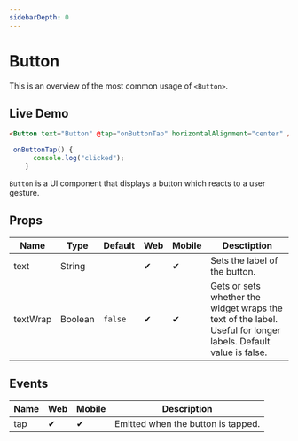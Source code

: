 ```yaml
---
sidebarDepth: 0
---
```


# Button

This is an overview of the most common usage of `<Button>`.


## Live Demo

<DocExampleBox codeBox="https://codesandbox.io/s/n5y3lym66p?module=%2Fsrc%2FApp.vue">

```html
<Button text="Button" @tap="onButtonTap" horizontalAlignment="center" />
```

```js
 onButtonTap() {
      console.log("clicked");
    }
```

<ButtonDoc />
</DocExampleBox>

`Button` is a UI component that displays a button which reacts to a user gesture.

## Props

| Name     | Type    | Default | Web | Mobile | Desctiption |
| -------- | ------- | ------- | --- | ------ |------|
| text     | String  |         | ✔   | ✔      |Sets the label of the button.|
| textWrap | Boolean | `false` | ✔   | ✔      |Gets or sets whether the widget wraps the text of the label. Useful for longer labels. Default value is false.|

## Events

| Name | Web | Mobile | Description |
| ---- | --- | ------ |------|
| tap  | ✔   | ✔      |Emitted when the button is tapped.|



